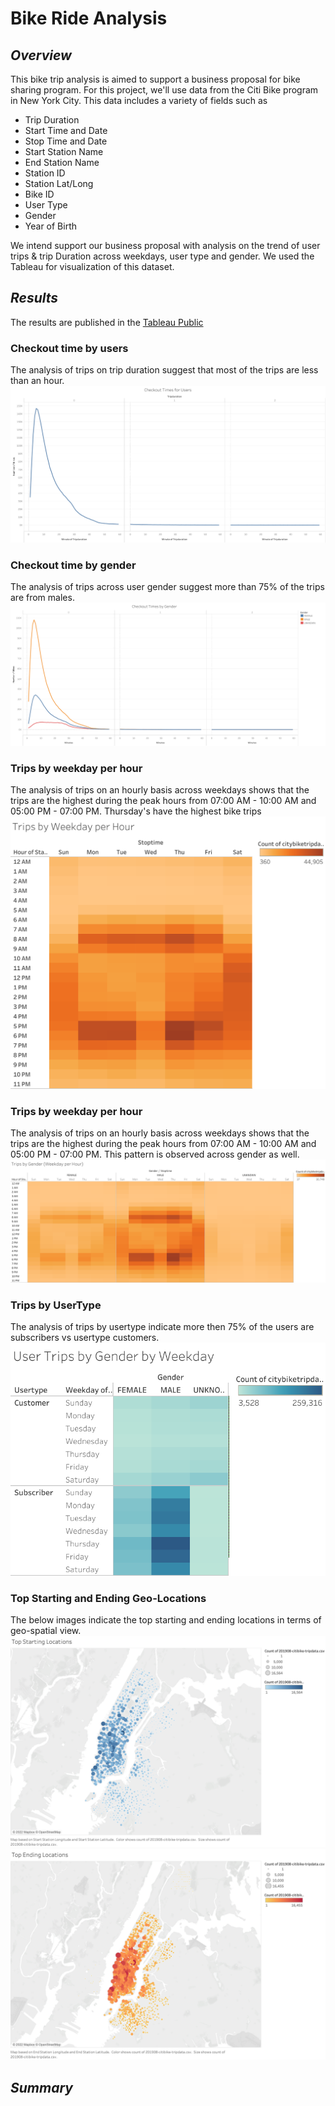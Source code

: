 # Bike Ride Analysis 
## _Overview_
This bike trip analysis is aimed to support a business proposal for bike sharing program. For this project, we'll use data from the Citi Bike program in New York City. This data includes a variety of fields such as 
 - Trip Duration
 - Start Time and Date
 - Stop Time and Date
 - Start Station Name
 - End Station Name
 - Station ID
 - Station Lat/Long
 - Bike ID
 - User Type
 - Gender
 - Year of Birth

We intend support our business proposal with analysis on the trend of user trips & trip Duration across weekdays, user type and gender. We used the Tableau for visualization of this dataset.

## _Results_
The results are published in the [Tableau Public](https://public.tableau.com/views/BikeSharingfromTableauDesktop/CheckoutTimesforUsers?:language=en-US&:display_count=n&:origin=viz_share_link)

### Checkout time by users
The analysis of trips on trip duration suggest that most of the trips are less than an hour.
![Check Out Time by Users](https://github.com/gopivasanth/bikesharing/blob/dbed5bdb20dcd10eaedb8db858e208f7d68f0b77/images/Checkout%20Times%20for%20Users.png)

### Checkout time by gender
The analysis of trips across user gender suggest more than 75% of the trips are from males.
![Check Out Time by Gender](https://github.com/gopivasanth/bikesharing/blob/47458fb591f356e044f18bfcce664cc6134f328b/images/Checkout%20Times%20by%20Gender.png)

### Trips by weekday per hour
The analysis of trips on an hourly basis across weekdays shows that the trips are the highest during the peak hours from 07:00 AM - 10:00 AM and 05:00 PM - 07:00 PM. Thursday's have the highest bike trips
![Trips by Weekday](https://github.com/gopivasanth/bikesharing/blob/47458fb591f356e044f18bfcce664cc6134f328b/images/Trips%20by%20Weekday.png)

### Trips by weekday per hour
The analysis of trips on an hourly basis across weekdays shows that the trips are the highest during the peak hours from 07:00 AM - 10:00 AM and 05:00 PM - 07:00 PM. This pattern is observed across gender as well.
![Trips by Gender](https://github.com/gopivasanth/bikesharing/blob/47458fb591f356e044f18bfcce664cc6134f328b/images/Trips%20by%20Gender.png)

### Trips by UserType
The analysis of trips by usertype indicate more then 75% of the users are subscribers vs usertype customers.
![Trips by Gender](https://github.com/gopivasanth/bikesharing/blob/2faa2d3df1d158d3cbf42b8005c7ca53b5c88324/images/User%20Trips%20by%20Gender%20by%20Weekday.png)

### Top Starting and Ending Geo-Locations
The below images indicate the top starting and ending locations in terms of geo-spatial view.
![Top Starting Locations](https://github.com/gopivasanth/bikesharing/blob/08945674944f35e8719b71b1d34f1079ace6f6c0/images/Top%20Starting%20Locations.png)
![Top Ending Locations](https://github.com/gopivasanth/bikesharing/blob/08945674944f35e8719b71b1d34f1079ace6f6c0/images/Top%20Ending%20Locations.png)

## _Summary_

